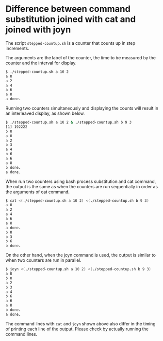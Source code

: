 # Difference between command substitution joined with cat and joined with joyn

The script `stepped-countup.sh` is a counter that counts up in step increments.

The arguments are the label of the counter, the time to be measured by the counter and the interval for display.

```sh
$ ./stepped-countup.sh a 10 2
a 0
a 2
a 4
a 6
a 8
a done.
```

Running two counters simultaneously and displaying the counts will result in an interleaved display, as shown below.

```sh
$ ./stepped-countup.sh a 10 2 & ./stepped-countup.sh b 9 3
[1] 192222
b 0
a 0
a 2
b 3
a 4
b 6
a 6
a 8
b done.
a done.
```

When run two counters using bash process substitution and cat command, the output is the same as when the counters are run sequentially in order as the arguments of cat command.

```sh
$ cat <(./stepped-countup.sh a 10 2) <(./stepped-countup.sh b 9 3)
a 0
a 2
a 4
a 6
a 8
a done.
b 0
b 3
b 6
b done.
```

On the other hand, when the joyn command is used, the output is similar to when two counters are run in parallel.

```sh
$ joyn <(./stepped-countup.sh a 10 2) <(./stepped-countup.sh b 9 3)
a 0
b 0
a 2
b 3
a 4
b 6
a 6
a 8
b done.
a done.
```

The command lines with `cat` and `joyn` shown above also differ in the timing of printing each line of the output. Please check by actually running the command lines.